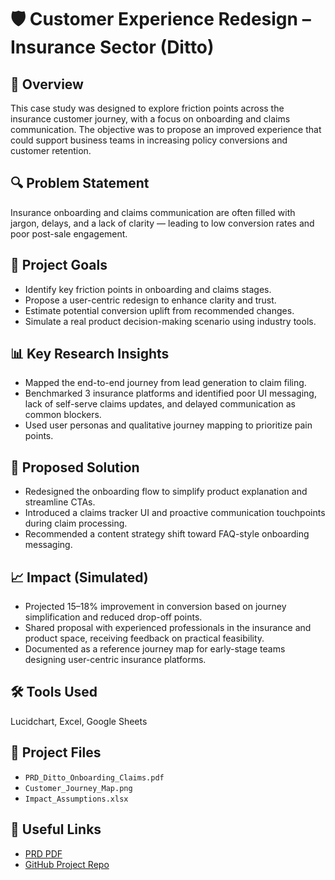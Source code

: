 # 🛡️ Customer Experience Redesign – Insurance Sector (Ditto)

## 📌 Overview
This case study was designed to explore friction points across the insurance customer journey, with a focus on onboarding and claims communication. The objective was to propose an improved experience that could support business teams in increasing policy conversions and customer retention.

## 🔍 Problem Statement
Insurance onboarding and claims communication are often filled with jargon, delays, and a lack of clarity — leading to low conversion rates and poor post-sale engagement.

## 🎯 Project Goals
- Identify key friction points in onboarding and claims stages.
- Propose a user-centric redesign to enhance clarity and trust.
- Estimate potential conversion uplift from recommended changes.
- Simulate a real product decision-making scenario using industry tools.

## 📊 Key Research Insights
- Mapped the end-to-end journey from lead generation to claim filing.
- Benchmarked 3 insurance platforms and identified poor UI messaging, lack of self-serve claims updates, and delayed communication as common blockers.
- Used user personas and qualitative journey mapping to prioritize pain points.

## 🧠 Proposed Solution
- Redesigned the onboarding flow to simplify product explanation and streamline CTAs.
- Introduced a claims tracker UI and proactive communication touchpoints during claim processing.
- Recommended a content strategy shift toward FAQ-style onboarding messaging.

## 📈 Impact (Simulated)
- Projected 15–18% improvement in conversion based on journey simplification and reduced drop-off points.
- Shared proposal with experienced professionals in the insurance and product space, receiving feedback on practical feasibility.
- Documented as a reference journey map for early-stage teams designing user-centric insurance platforms.

## 🛠 Tools Used
Lucidchart, Excel, Google Sheets

## 📂 Project Files
- `PRD_Ditto_Onboarding_Claims.pdf`
- `Customer_Journey_Map.png`
- `Impact_Assumptions.xlsx`

## 🔗 Useful Links
- [PRD PDF](./PRD_Ditto_Onboarding_Claims.pdf)
- [GitHub Project Repo](https://github.com/psingh2895/Customer-Experience-Insurance)
